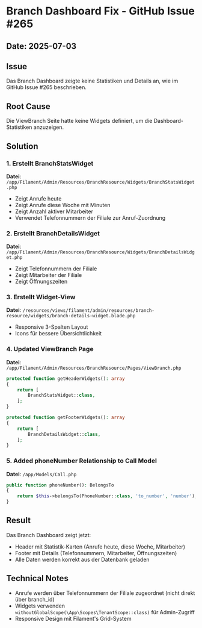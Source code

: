# Branch Dashboard Fix - GitHub Issue #265

## Date: 2025-07-03

## Issue
Das Branch Dashboard zeigte keine Statistiken und Details an, wie im GitHub Issue #265 beschrieben.

## Root Cause
Die ViewBranch Seite hatte keine Widgets definiert, um die Dashboard-Statistiken anzuzeigen.

## Solution

### 1. Erstellt BranchStatsWidget
**Datei**: `/app/Filament/Admin/Resources/BranchResource/Widgets/BranchStatsWidget.php`
- Zeigt Anrufe heute
- Zeigt Anrufe diese Woche mit Minuten
- Zeigt Anzahl aktiver Mitarbeiter
- Verwendet Telefonnummern der Filiale zur Anruf-Zuordnung

### 2. Erstellt BranchDetailsWidget  
**Datei**: `/app/Filament/Admin/Resources/BranchResource/Widgets/BranchDetailsWidget.php`
- Zeigt Telefonnummern der Filiale
- Zeigt Mitarbeiter der Filiale
- Zeigt Öffnungszeiten

### 3. Erstellt Widget-View
**Datei**: `/resources/views/filament/admin/resources/branch-resource/widgets/branch-details-widget.blade.php`
- Responsive 3-Spalten Layout
- Icons für bessere Übersichtlichkeit

### 4. Updated ViewBranch Page
**Datei**: `/app/Filament/Admin/Resources/BranchResource/Pages/ViewBranch.php`
```php
protected function getHeaderWidgets(): array
{
    return [
        BranchStatsWidget::class,
    ];
}

protected function getFooterWidgets(): array
{
    return [
        BranchDetailsWidget::class,
    ];
}
```

### 5. Added phoneNumber Relationship to Call Model
**Datei**: `/app/Models/Call.php`
```php
public function phoneNumber(): BelongsTo
{
    return $this->belongsTo(PhoneNumber::class, 'to_number', 'number');
}
```

## Result
Das Branch Dashboard zeigt jetzt:
- Header mit Statistik-Karten (Anrufe heute, diese Woche, Mitarbeiter)
- Footer mit Details (Telefonnummern, Mitarbeiter, Öffnungszeiten)
- Alle Daten werden korrekt aus der Datenbank geladen

## Technical Notes
- Anrufe werden über Telefonnummern der Filiale zugeordnet (nicht direkt über branch_id)
- Widgets verwenden `withoutGlobalScope(\App\Scopes\TenantScope::class)` für Admin-Zugriff
- Responsive Design mit Filament's Grid-System